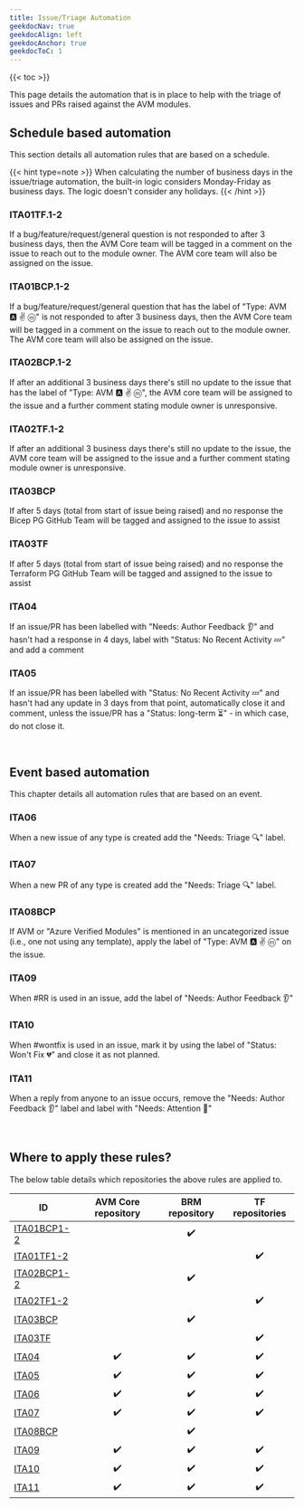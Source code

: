 ```yaml
---
title: Issue/Triage Automation
geekdocNav: true
geekdocAlign: left
geekdocAnchor: true
geekdocToC: 1
---
```


{{< toc >}}

This page details the automation that is in place to help with the triage of issues and PRs raised against the AVM modules.

## Schedule based automation

This section details all automation rules that are based on a schedule.

{{< hint type=note >}}
When calculating the number of business days in the issue/triage automation, the built-in logic considers Monday-Friday as business days. The logic doesn't consider any holidays.
{{< /hint >}}

### ITA01TF.1-2

If a bug/feature/request/general question is not responded to after 3 business days, then the AVM Core team will be tagged in a comment on the issue to reach out to the module owner. The AVM core team will also be assigned on the issue.
### ITA01BCP.1-2

If a bug/feature/request/general question that has the label of "Type: AVM 🅰️ ✌️ ⓜ️" is not responded to after 3 business days, then the AVM Core team will be tagged in a comment on the issue to reach out to the module owner. The AVM core team will also be assigned on the issue.

### ITA02BCP.1-2

If after an additional 3 business days there's still no update to the issue that has the label of "Type: AVM 🅰️ ✌️ ⓜ️", the AVM core team will be assigned to the issue and a further comment stating module owner is unresponsive.

### ITA02TF.1-2

If after an additional 3 business days there's still no update to the issue, the AVM core team will be assigned to the issue and a further comment stating module owner is unresponsive.

### ITA03BCP

If after 5 days (total from start of issue being raised) and no response the Bicep PG GitHub Team will be tagged and assigned to the issue to assist

### ITA03TF

If after 5 days (total from start of issue being raised) and no response the Terraform PG GitHub Team will be tagged and assigned to the issue to assist

### ITA04

If an issue/PR has been labelled with "Needs: Author Feedback 👂" and hasn't had a response in 4 days, label with "Status: No Recent Activity 💤" and add a comment

### ITA05

If an issue/PR has been labelled with "Status: No Recent Activity 💤" and hasn't had any update in 3 days from that point, automatically close it and comment, unless the issue/PR has a "Status: long-term ⏳" - in which case, do not close it.

<br>

## Event based automation

This chapter details all automation rules that are based on an event.

### ITA06

When a new issue of any type is created add the "Needs: Triage 🔍" label.

### ITA07

When a new PR of any type is created add the "Needs: Triage 🔍" label.

### ITA08BCP

If AVM or "Azure Verified Modules" is mentioned in an uncategorized issue (i.e., one not using any template), apply the label of "Type: AVM 🅰️ ✌️ ⓜ️" on the issue.

### ITA09

When #RR is used in an issue, add the label of "Needs: Author Feedback 👂"

### ITA10

When #wontfix is used in an issue, mark it by using the label of "Status: Won't Fix 💔" and close it as not planned.

### ITA11

When a reply from anyone to an issue occurs, remove the "Needs: Author Feedback 👂" label and label with "Needs: Attention 👋"

<br>

## Where to apply these rules?

The below table details which repositories the above rules are applied to.

| ID                          | AVM Core repository | BRM repository | TF repositories |
|-----------------------------|:-------------------:|:--------------:|:---------------:|
| [ITA01BCP1-2](#ita01bcp1-2) |                     |       ✔️       |                 |
| [ITA01TF1-2](#ita01tf1-2)   |                     |                |       ✔️        |
| [ITA02BCP1-2](#ita02bcp1-2) |                     |       ✔️       |                 |
| [ITA02TF1-2](#ita02tf1-2)   |                     |                |       ✔️        |
| [ITA03BCP](#ita03bcp)       |                     |       ✔️       |                 |
| [ITA03TF](#ita03tf)         |                     |                |       ✔️        |
| [ITA04](#ita04)             |         ✔️          |       ✔️       |       ✔️        |
| [ITA05](#ita05)             |         ✔️          |       ✔️       |       ✔️        |
| [ITA06](#ita06)             |         ✔️          |       ✔️       |       ✔️        |
| [ITA07](#ita07)             |         ✔️          |       ✔️       |       ✔️        |
| [ITA08BCP](#ita08bcp)       |                     |       ✔️       |                 |
| [ITA09](#ita09)             |         ✔️          |       ✔️       |       ✔️        |
| [ITA10](#ita10)             |         ✔️          |       ✔️       |       ✔️        |
| [ITA11](#ita11)             |         ✔️          |       ✔️       |       ✔️        |
